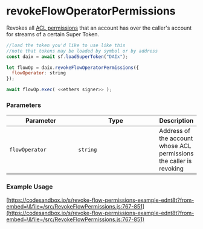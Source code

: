 # revokeFlowOperatorPermissions

Revokes all [ACL permissions](../../more.../cfa-access-control-list-acl.md) that an account has over the caller's account for streams of a certain Super Token.

```javascript
//load the token you'd like to use like this 
//note that tokens may be loaded by symbol or by address
const daix = await sf.loadSuperToken("DAIx");

let flowOp = daix.revokeFlowOperatorPermissions({
  flowOperator: string
});

await flowOp.exec( <<ethers signer>> );
```

### Parameters

<table><thead><tr><th width="182">Parameter</th><th width="231.33333333333331">Type</th><th>Description</th></tr></thead><tbody><tr><td><code>flowOperator</code></td><td><code>string</code></td><td>Address of the account whose ACL permissions the caller is revoking</td></tr></tbody></table>

### Example Usage

[https://codesandbox.io/s/revoke-flow-permissions-example-ednt8t?from-embed=\&file=/src/RevokeFlowPermissions.js:767-851](https://codesandbox.io/s/revoke-flow-permissions-example-ednt8t?from-embed=\&file=/src/RevokeFlowPermissions.js:767-851)
